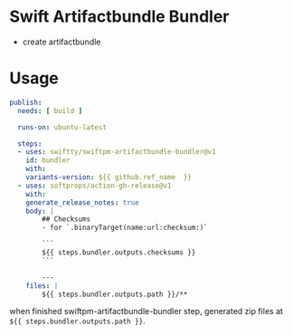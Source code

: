 # Swift Artifactbundle Bundler

- create artifactbundle

# Usage

```yml
publish:
  needs: [ build ]

  runs-on: ubuntu-latest

  steps:
  - uses: swiftty/swiftpm-artifactbundle-bundler@v1
    id: bundler
    with:
    variants-version: ${{ github.ref_name  }}
  - uses: softprops/action-gh-release@v1
    with:
    generate_release_notes: true
    body: |
        ## Checksums
        - for `.binaryTarget(name:url:checksum:)`

        ```
        ${{ steps.bundler.outputs.checksums }}
        ```

        ---
    files: |
        ${{ steps.bundler.outputs.path }}/**
```

when finished swiftpm-artifactbundle-bundler step, generated zip files at `${{ steps.bundler.outputs.path }}`.

